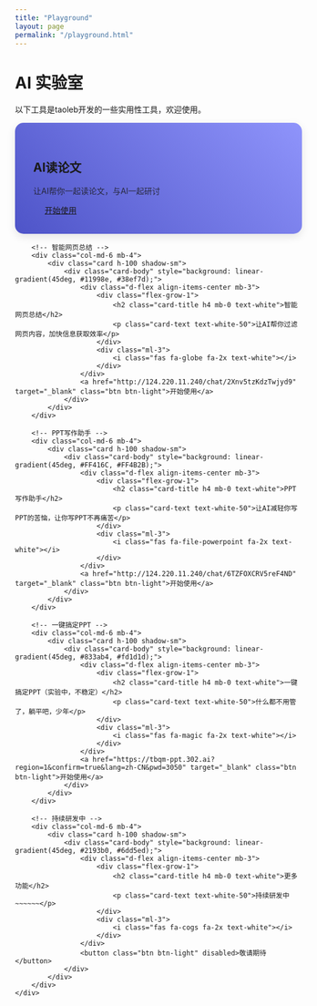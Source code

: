 ```yaml
---
title: "Playground"
layout: page
permalink: "/playground.html"
---
```

# AI 实验室
以下工具是taoleb开发的一些实用性工具，欢迎使用。
<div class="container">
    <div class="row">
        <!-- AI读论文 -->
        <div class="col-md-6 mb-4">
            <div class="card h-100 shadow-sm bg-gradient-primary">
                <div class="card-body" style="background: linear-gradient(45deg, #4e54c8, #8f94fb);">
                    <div class="d-flex align-items-center mb-3">
                        <div class="flex-grow-1">
                            <h2 class="card-title h4 mb-0 text-white">AI读论文</h2>
                            <p class="card-text text-white-50">让AI帮你一起读论文，与AI一起研讨</p>
                        </div>
                        <div class="ml-3">
                            <i class="fas fa-book fa-2x text-white"></i>
                        </div>
                    </div>
                    <a href="http://124.220.11.240/chat/nic1VFurgEpWza72" target="_blank" class="btn btn-light">开始使用</a>
                </div>
            </div>
        </div>

        <!-- 智能网页总结 -->
        <div class="col-md-6 mb-4">
            <div class="card h-100 shadow-sm">
                <div class="card-body" style="background: linear-gradient(45deg, #11998e, #38ef7d);">
                    <div class="d-flex align-items-center mb-3">
                        <div class="flex-grow-1">
                            <h2 class="card-title h4 mb-0 text-white">智能网页总结</h2>
                            <p class="card-text text-white-50">让AI帮你过滤网页内容，加快信息获取效率</p>
                        </div>
                        <div class="ml-3">
                            <i class="fas fa-globe fa-2x text-white"></i>
                        </div>
                    </div>
                    <a href="http://124.220.11.240/chat/2Xnv5tzKdzTwjyd9" target="_blank" class="btn btn-light">开始使用</a>
                </div>
            </div>
        </div>

        <!-- PPT写作助手 -->
        <div class="col-md-6 mb-4">
            <div class="card h-100 shadow-sm">
                <div class="card-body" style="background: linear-gradient(45deg, #FF416C, #FF4B2B);">
                    <div class="d-flex align-items-center mb-3">
                        <div class="flex-grow-1">
                            <h2 class="card-title h4 mb-0 text-white">PPT写作助手</h2>
                            <p class="card-text text-white-50">让AI减轻你写PPT的苦恼，让你写PPT不再痛苦</p>
                        </div>
                        <div class="ml-3">
                            <i class="fas fa-file-powerpoint fa-2x text-white"></i>
                        </div>
                    </div>
                    <a href="http://124.220.11.240/chat/6TZFOXCRV5reF4ND" target="_blank" class="btn btn-light">开始使用</a>
                </div>
            </div>
        </div>

        <!-- 一键搞定PPT -->
        <div class="col-md-6 mb-4">
            <div class="card h-100 shadow-sm">
                <div class="card-body" style="background: linear-gradient(45deg, #833ab4, #fd1d1d);">
                    <div class="d-flex align-items-center mb-3">
                        <div class="flex-grow-1">
                            <h2 class="card-title h4 mb-0 text-white">一键搞定PPT（实验中，不稳定）</h2>
                            <p class="card-text text-white-50">什么都不用管了，躺平吧，少年</p>
                        </div>
                        <div class="ml-3">
                            <i class="fas fa-magic fa-2x text-white"></i>
                        </div>
                    </div>
                    <a href="https://tbqm-ppt.302.ai?region=1&confirm=true&lang=zh-CN&pwd=3050" target="_blank" class="btn btn-light">开始使用</a>
                </div>
            </div>
        </div>

        <!-- 持续研发中 -->
        <div class="col-md-6 mb-4">
            <div class="card h-100 shadow-sm">
                <div class="card-body" style="background: linear-gradient(45deg, #2193b0, #6dd5ed);">
                    <div class="d-flex align-items-center mb-3">
                        <div class="flex-grow-1">
                            <h2 class="card-title h4 mb-0 text-white">更多功能</h2>
                            <p class="card-text text-white-50">持续研发中~~~~~~</p>
                        </div>
                        <div class="ml-3">
                            <i class="fas fa-cogs fa-2x text-white"></i>
                        </div>
                    </div>
                    <button class="btn btn-light" disabled>敬请期待</button>
                </div>
            </div>
        </div>
    </div>
</div>

<style>
.card {
    transition: transform 0.2s ease-in-out;
    border-radius: 15px;
    border: none;
    overflow: hidden;
}
.card:hover {
    transform: translateY(-5px);
    box-shadow: 0 10px 20px rgba(0,0,0,0.2) !important;
}
.btn {
    border-radius: 20px;
    padding: 8px 20px;
    font-weight: 500;
    transition: all 0.3s ease;
}
.btn:hover {
    transform: translateY(-2px);
    box-shadow: 0 5px 15px rgba(0,0,0,0.1);
}
.card-body {
    padding: 2rem;
}
.text-white-50 {
    opacity: 0.8;
}
.shadow-sm {
    box-shadow: 0 5px 15px rgba(0,0,0,0.1) !important;
}
</style> 